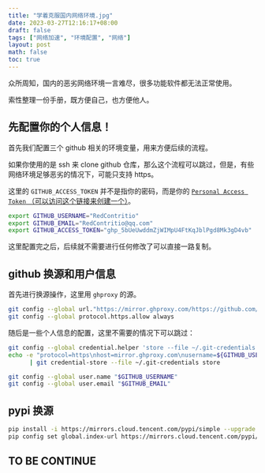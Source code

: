 ```yaml
---
title: "学着克服国内网络环境.jpg"
date: 2023-03-27T12:16:17+08:00
draft: false
tags: ["网络加速", "环境配置", "网络"]
layout: post
math: false
toc: true
---
```


众所周知，国内的恶劣网络环境一言难尽，很多功能软件都无法正常使用。

索性整理一份手册，既方便自己，也方便他人。

<!--more-->

## 先配置你的个人信息！

首先我们配置三个 github 相关的环境变量，用来方便后续的流程。

如果你使用的是 ssh 来 clone github 仓库，那么这个流程可以跳过，但是，有些网络环境足够恶劣的情况下，可能只支持 https。

这里的 `GITHUB_ACCESS_TOKEN` 并不是指你的密码，而是你的 [`Personal Access Token` （可以访问这个链接来创建一个）](https://github.com/settings/tokens)。

```bash
export GITHUB_USERNAME="RedContritio"
export GITHUB_EMAIL="RedContritio@qq.com"
export GITHUB_ACCESS_TOKEN="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"
```

这里配置完之后，后续就不需要进行任何修改了可以直接一路复制。

## github 换源和用户信息

首先进行换源操作，这里用 `ghproxy` 的源。

```bash
git config --global url."https://mirror.ghproxy.com/https://github.com/".insteadOf "https://github.com/" # 使用 ghproxy 代理 github 流量
git config --global protocol.https.allow always                         # 始终允许 https
```

随后是一些个人信息的配置，这里不需要的情况下可以跳过：

```bash
git config --global credential.helper 'store --file ~/.git-credentials' # 让 git 使用 ~/.git-credentials
echo -e "protocol=https\nhost=mirror.ghproxy.com\nusername=${GITHUB_USERNAME}\npassword=${GITHUB_ACCESS_TOKEN}\n" \
      | git credential-store --file ~/.git-credentials store            # 把用户信息存进去

git config --global user.name "$GITHUB_USERNAME"                        # 配置提交用户
git config --global user.email "$GITHUB_EMAIL"                          # 配置提交 email
```

## pypi 换源

```bash
pip install -i https://mirrors.cloud.tencent.com/pypi/simple --upgrade pip  # 先升级，避免不支持直接配置
pip config set global.index-url https://mirrors.cloud.tencent.com/pypi/simple
```

## TO BE CONTINUE
